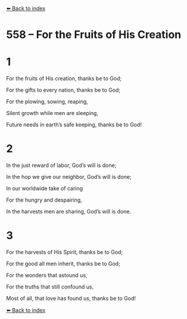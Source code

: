 [⬅️ Back to index](../README.md)

# 558 – For the Fruits of His Creation





# 1

For the fruits of His creation, thanks be to God;

For the gifts to every nation, thanks be to God;

For the plowing, sowing, reaping,

Silent growth while men are sleeping,

Future needs in earth’s safe keeping, thanks be to God!



# 2

In the just reward of labor, God’s will is done;

In the hop we give our neighbor, God’s will is done;

In our worldwide take of caring

For the hungry and despairing,

In the harvests men are sharing, God’s will is done.



# 3

For the harvests of His Spirit, thanks be to God;

For the good all men inherit, thanks be to God;

For the wonders that astound us,

For the truths that still confound us,

Most of all, that love has found us, thanks be to God!

[⬅️ Back to index](../README.md)
